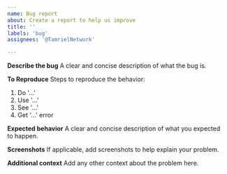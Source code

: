 ```yaml
---
name: Bug report
about: Create a report to help us improve
title: ''
labels: 'bug'
assignees: '@TamrielNetwork'

---
```


**Describe the bug**
A clear and concise description of what the bug is.

**To Reproduce**
Steps to reproduce the behavior:
1. Do '...'
2. Use '...'
3. See '...'
4. Get '...' error

**Expected behavior**
A clear and concise description of what you expected to happen.

**Screenshots**
If applicable, add screenshots to help explain your problem.

**Additional context**
Add any other context about the problem here.
